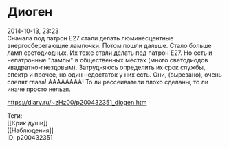 Диоген
=======

   
 2014-10-13, 23:23   
  Сначала под патрон E27 стали делать люминесцентные энергосберегающие лампочки. Потом пошли дальше. Стало больше ламп светодиодных. Их тоже стали делать под патрон E27. Но есть и непатронные "лампы" в общественных местах (много светодиодов квадратно-гнездовым). Затрудняюсь определить их срок службы, спектр и прочее, но один недостаток у них есть. Они, (вырезано), очень слепят глаза! АААААААА! То ли рассеиватели плохо сделаны, то ли иначе просто нельзя.   
    
 <https://diary.ru/~zHz00/p200432351_diogen.htm>   
   
 Теги:   
 [[Крик души]]   
 [[Наблюдения]]   
 ID: p200432351